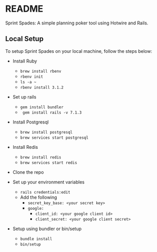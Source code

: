 # README

Sprint Spades: A simple planning poker tool using Hotwire and Rails.

## Local Setup

To setup Sprint Spades on your local machine, follow the steps below:

* Install Ruby
  * ```brew install rbenv```
  * ```rbenv init```
  * ```ls -a ~```
  * ```rbenv install 3.1.2```

* Set up rails
  * ```gem install bundler```
  * ``` gem install rails -v 7.1.3```
* Install Postgresql
  * ```brew install postgresql```
  * ```brew services start postgresql```
* Install Redis
  * ```brew install redis```
  * ```brew services start redis```
* Clone the repo
* Set up your environment variables
  * ```rails credentials:edit```
  * Add the following
    * ```secret_key_base: <your secret key>```
    * ```google:```
      * ```client_id: <your google client id>```
      * ```client_secret: <your google client secret>```
* Setup using bundler or bin/setup
  * ```bundle install```
  * ```bin/setup```
